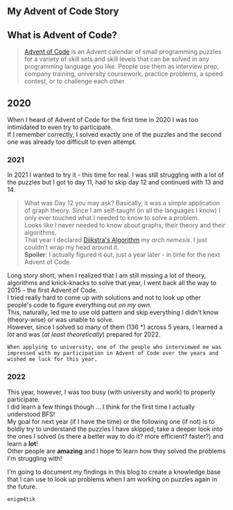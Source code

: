## My Advent of Code Story

## What is Advent of Code?
> [Advent of Code](www.adventofcode.com) is an Advent calendar of small programming puzzles for a variety of skill sets and skill levels that can be solved in any programming language you like. People use them as interview prep, company training, university coursework, practice problems, a speed contest, or to challenge each other.


## 2020

When I heard of Advent of Code for the first time in 2020 I was too intimidated to even try to participate.  
If I remember correctly, I solved exactly one of the puzzles and the second one was already too difficult to even attempt.

### 2021

In 2021 I wanted to try it - this time for real. I was still struggling with a lot of the puzzles but I got to day 11, had to skip day 12 and continued with 13 and 14.  
> What was Day 12 you may ask? 
Basically, it was a simple application of graph theory. Since I am self-taught (in all the languages I know) I only ever touched what I needed to know to solve a problem.  
Looks like I never needed to know about graphs, their theory and their algorithms.  
That year I declared [Dijkstra's Algorithm](https://en.wikipedia.org/wiki/Dijkstra%27s_algorithm) my _arch nemesis_. I just couldn't wrap my head around it.  
**Spoiler**: I actually figured it out, just a year later - in time for the next Advent of Code. 

Long story short, when I realized that I am still missing a lot of theory, algorithms and knick-knacks to solve that year, I went back all the way to 2015 - the first Advent of Code.  
I tried really hard to come up with solutions and not to look up other people's code to figure everything out _on my own_.  
This, naturally, led me to use old pattern and skip everything I didn't know (theory-wise) or was unable to solve.  
However, since I solved so many of them (136 *) across 5 years, I learned a lot and was (_at least theoretically_) prepared for 2022.  
```
When applying to university, one of the people who interviewed me was impressed with my participation in Advent of Code over the years and wished me luck for this year.
```

### 2022
This year, however, I was too busy (with university and work) to properly participate.  
I did learn a few things though ... I think for the first time I actually understood BFS!  
My goal for next year (if I have the time) or the following one (if not) is to boldly try to understand the puzzles I have skipped, take a deeper look into the ones I solved (is there a better way to do it? more efficient? faster?) and learn a **lot**!  
Other people are **amazing** and I hope to learn how they solved the problems I'm struggling with!  


I'm going to document my findings in this blog to create a knowledge base that I can use to look up problems when I am working on puzzles again in the future. 
``` py
enigm4tik
``` 